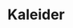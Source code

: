 ---
title: Kaleider
name: Kaleider
summary: We're residents along with other makers, artists and producers. 
link: http://kaleider.com/
twitter-url:
linkedin-url: 
github-url: 
email:
stackoverflow-url: 
logo: http://images.informaticslab.co.uk/partners/kaleider_logo.png
---